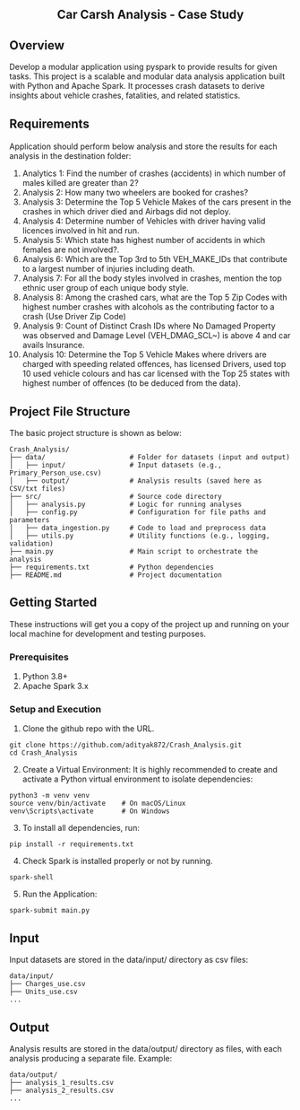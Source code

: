 <h2 align="center">Car Carsh Analysis - Case Study </h3>

## Overview
<p align="left"> Develop a modular application using pyspark to provide results for given tasks. This project is a scalable and modular data analysis application built with Python and Apache Spark. It processes crash datasets to derive insights about vehicle crashes, fatalities, and related statistics.    
</p>

## Requirements 

<h4></h4>
  Application should perform below analysis and store the results for each analysis in the destination folder:
	<p></p>
  <ol>
    <li>Analytics 1: Find the number of crashes (accidents) in which number of males killed are greater than 2?</li>
    <li>Analysis 2: How many two wheelers are booked for crashes? </li> 
    <li>Analysis 3: Determine the Top 5 Vehicle Makes of the cars present in the crashes in which driver died and Airbags did not deploy.</li>
    <li>Analysis 4: Determine number of Vehicles with driver having valid licences involved in hit and run.</li>
    <li>Analysis 5: Which state has highest number of accidents in which females are not involved?.</li>
		<li>Analysis 6: Which are the Top 3rd to 5th VEH_MAKE_IDs that contribute to a largest number of injuries including death.</li>
<li>Analysis 7: For all the body styles involved in crashes, mention the top ethnic user group of each unique body style.</li> 
<li>Analysis 8: Among the crashed cars, what are the Top 5 Zip Codes with highest number crashes with alcohols as the contributing factor to a crash (Use Driver Zip Code)</li>
<li>Analysis 9: Count of Distinct Crash IDs where No Damaged Property was observed and Damage Level (VEH_DMAG_SCL~) is above 4 and car avails Insurance. </li>
<li>Analysis 10: Determine the Top 5 Vehicle Makes where drivers are charged with speeding related offences, has licensed Drivers, used top 10 used vehicle colours and has car licensed with the Top 25 states with highest number of offences (to be deduced from the data).</li></ol>

## Project File Structure

The basic project structure is shown as below:
```
Crash_Analysis/
├── data/                     # Folder for datasets (input and output)
│   ├── input/                # Input datasets (e.g., Primary_Person_use.csv)
│   ├── output/               # Analysis results (saved here as CSV/txt files)
├── src/                      # Source code directory
│   ├── analysis.py           # Logic for running analyses
│   ├── config.py             # Configuration for file paths and parameters
│   ├── data_ingestion.py     # Code to load and preprocess data
│   ├── utils.py              # Utility functions (e.g., logging, validation)
├── main.py                   # Main script to orchestrate the analysis
├── requirements.txt          # Python dependencies
├── README.md                 # Project documentation

```

## Getting Started </a>

These instructions will get you a copy of the project up and running on your local machine for development and testing purposes.

### Prerequisites
<ol>
	<li>Python 3.8+ </li>
	<li>Apache Spark 3.x</li>
</ol>

### Setup and Execution

1. Clone the github repo with the URL.
```
git clone https://github.com/adityak872/Crash_Analysis.git
cd Crash_Analysis
```
2. Create a Virtual Environment: 
It is highly recommended to create and activate a Python virtual environment to isolate dependencies:
```
python3 -m venv venv
source venv/bin/activate    # On macOS/Linux
venv\Scripts\activate       # On Windows
```

3. To install all dependencies, run:
```
pip install -r requirements.txt
```
4. Check Spark is installed properly or not by running.
```
spark-shell
```
5. Run the Application:
```
spark-submit main.py
```

## Input </a>

Input datasets are stored in the data/input/ directory as csv files:
```
data/input/
├── Charges_use.csv
├── Units_use.csv
...

```
## Output </a>

Analysis results are stored in the data/output/ directory as files, with each analysis producing a separate file. Example:
```
data/output/
├── analysis_1_results.csv
├── analysis_2_results.csv
...

```

